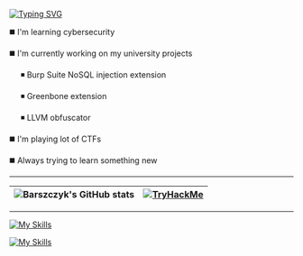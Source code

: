 [![Typing SVG](https://readme-typing-svg.herokuapp.com?font=Agave&size=24&pause=750&color=7fff00&random=false&width=435&lines=Welcome+to+my+profile;Check+out+my+repositories;Projects%2C+notes%2C+walkthroughs)](https://git.io/typing-svg)

◼️ I'm learning cybersecurity

◼️ I'm currently working on my university projects

&nbsp;&nbsp;&nbsp;&nbsp; ◾ Burp Suite NoSQL injection extension

&nbsp;&nbsp;&nbsp;&nbsp; ◾ Greenbone extension    

&nbsp;&nbsp;&nbsp;&nbsp; ◾ LLVM obfuscator    

◼️ I'm playing lot of CTFs

◼️ Always trying to learn something new

------

| ![Barszczyk's GitHub stats](https://github-readme-stats.vercel.app/api?username=barszczyk0&theme=chartreuse-dark&hide=prs,issues&show_icons=true&bg_color=010409&icon_color=7fff00) | [<img src="https://tryhackme-badges.s3.amazonaws.com/Barszczyk.png" alt="TryHackMe">](https://tryhackme.com/p/Barszczyk) |
| :----------------: | :------: | 

------


[![My Skills](https://skillicons.dev/icons?i=python,bash,java,cpp)](https://skillicons.dev)

[![My Skills](https://skillicons.dev/icons?i=git,arch,vscode,vim,neovim)](https://skillicons.dev)
